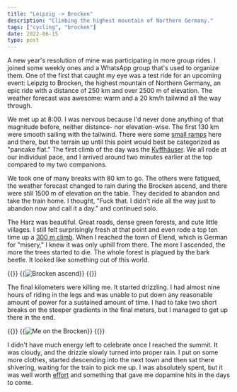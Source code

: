 ```yaml
---
title: "Leipzig -> Brocken"
description: "Climbing the highest mountain of Northern Germany."
tags: ["cycling", "brocken"]
date: 2022-06-15
type: post
---
```

A new year's resolution of mine was participating in more group rides. I joined some weekly ones and a WhatsApp group that's used to organize them. One of the first that caught my eye was a test ride for an upcoming event: Leipzig to Brocken, the highest mountain of Northern Germany, an epic ride with a distance of 250 km and over 2500 m of elevation. The weather forecast was awesome: warm and a 20 km/h tailwind all the way through.

We met up at 8:00. I was nervous because I'd never done anything of that magnitude before, neither distance- nor elevation-wise. The first 130 km were smooth sailing with the tailwind. There were some [small ramps](https://www.strava.com/segments/10360010) here and there, but the terrain up until this point would best be categorized as "pancake flat." The first climb of the day was the [Kyffhäuser](https://www.strava.com/segments/7335344). We all rode at our individual pace, and I arrived around two minutes earlier at the top compared to my two companions.

We took one of many breaks with 80 km to go. The others were fatigued, the weather forecast changed to rain during the Brocken ascend, and there were still 1500 m of elevation on the table. They decided to abandon and take the train home. I thought, "Fuck that. I didn't ride all the way just to abandon now and call it a day." and continued solo.

The Harz was beautiful. Great roads, dense green forests, and cute little villages. I still felt surprisingly fresh at that point and even rode a top ten time up a [300 m climb](https://www.strava.com/activities/7261245657/segments/2968618033179841742). When I reached the town of Elend, which is German for "misery," I knew it was only uphill from there. The more I ascended, the more the trees started to die. The whole forest is plagued by the bark beetle. It looked like something out of this world.

{{<escape>}}
  {{<image src="cycling/brocken-ascend.jpg" alt="Brocken ascend">}}
{{</escape>}}

The final kilometers were killing me. It started drizzling. I had almost nine hours of riding in the legs and was unable to put down any reasonable amount of power for a sustained amount of time. I had to take two short breaks on the steeper gradients in the final meters, but I managed to get up there in the end.

{{<escape>}}
  {{<image src="cycling/brocken.jpg" alt="Me on the Brocken">}}
{{</escape>}}

I didn't have much energy left to celebrate once I reached the summit. It was cloudy, and the drizzle slowly turned into proper rain. I put on some more clothes, started descending into the next town and then sat there shivering, waiting for the train to pick me up. I was absolutely spent, but it was well worth [effort](https://www.strava.com/activities/7261245657) and something that gave me dopamine hits in the days to come.
